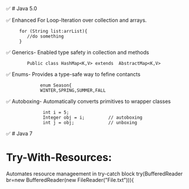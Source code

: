 
✅ # Java 5.0

✅ Enhanced For Loop-Iteration over collection and arrays.

         for (String list:arrList){
            //do something
         }
      
✅  Generics- Enabled type safety in collection and methods 

            Public class HashMap<K,V> extends  AbstractMap<K,V>

            
 ✅  Enums- Provides a type-safe way to fefine contancts

                 enum Season{
                 WINTER,SPRING,SUMMER,FALL

 ✅  Autoboxing- Automatically converts primitives to wrapper classes

                  int i = 5;
                  Integer obj = i;         // autoboxing
                  int j = obj;             // unboxing

✅ # Java 7
# Try-With-Resources: 
Automates resource manageement in try-catch block
                  try(BufferedReader br=new BufferedReader(new FileReader("File.txt"))){

